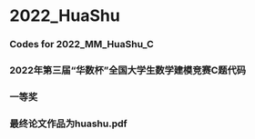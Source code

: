 # 2022_HuaShu
### Codes for 2022_MM_HuaShu_C
### 2022年第三届“华数杯”全国大学生数学建模竞赛C题代码
### 一等奖
### 最终论文作品为huashu.pdf
